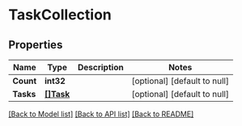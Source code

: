 # TaskCollection

## Properties
Name | Type | Description | Notes
------------ | ------------- | ------------- | -------------
**Count** | **int32** |  | [optional] [default to null]
**Tasks** | [**[]Task**](task.md) |  | [optional] [default to null]

[[Back to Model list]](../README.md#documentation-for-models) [[Back to API list]](../README.md#documentation-for-api-endpoints) [[Back to README]](../README.md)


